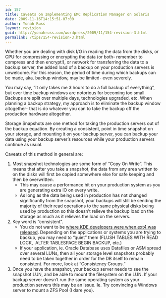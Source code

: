 ```yaml
---
id: 157
title: Caveats on Implementing EMC Replication Manager on Solaris
date: 2009-11-16T14:15:51-07:00
author: Yonah Russ
layout: revision
guid: http://yonahruss.com/wordpress/2009/11/154-revision-3.html
permalink: /tips/154-revision-3.html
---
```

Whether you are dealing with disk I/O in reading the data from the disks, or CPU for compressing or encrypting the data (or both- remember to compress and then encrypt!), or network for transferring the data to a backup server, the added load of a backup on your production servers is unwelcome. For this reason, the period of time during which backups can be made, aka. backup window, may be limited- even severely.

You may say, &#8220;It only takes me 3 hours to do a full backup of everything&#8221;, but over time backup windows are notorious for becoming too small. Backups are split over multiple days, technologies upgraded, etc. When planning a backup strategy, my approach is to eliminate the backup window altogether- that is do whatever you can to take the backup off the production hardware altogether.

Storage Snapshots are one method for taking the production servers out of the backup equation. By creating a consistent, point in time snapshot on your storage, and mounting it on your backup server, you can backup your data using your backup server&#8217;s resources while your production servers continue as usual.

Caveats of this method in general are:

  1. Most snapshot technologies are some form of &#8220;Copy On Write&#8221;. This means that after you take a snapshot, the data from any area written to on the disks will first be copied somewhere else for safe keeping and then be overwritten. 
      * This may cause a performance hit on your production system as you are generating extra IO on every write.
      * As long as the data being used in production has not changed significantly from the snapshot, your backups will still be sending the majority of their read operations to the same physical disks being used by production so this doesn&#8217;t relieve the backup load on the storage as much as it relieves the load on the servers.
  2. Key word is &#8220;consistent&#8221;. 
      * You do not want to be <a rel="nofollow" href="https://bugs.edge.launchpad.net/ubuntu/+source/linux/+bug/317781">where KDE developers were when ext4 was released</a>. Depending on the applications or systems you are trying to backup, you may need to &#8220;quiet&#8221; them (FLUSH TABLES WITH READ LOCK,  ALTER TABLESPACE <tablespacename> BEGIN BACKUP, etc.)
      * If your application, ie. Oracle Database uses Datafiles or ASM spread over several LUNs, then all your storage level snapshots probably need to be taken together in order for the DB itself to remain consistent. For more, look at &#8220;Consistency Groups.&#8221;
  3. Once you have the snapshot, your backup server needs to see the snapshot LUN, and be able to mount the filesystem on the LUN. If your backup server doesn&#8217;t run the same operating system as your production servers this may be an issue. Ie. Try convincing a Windows server to mount a ZFS Pool (I dare you).